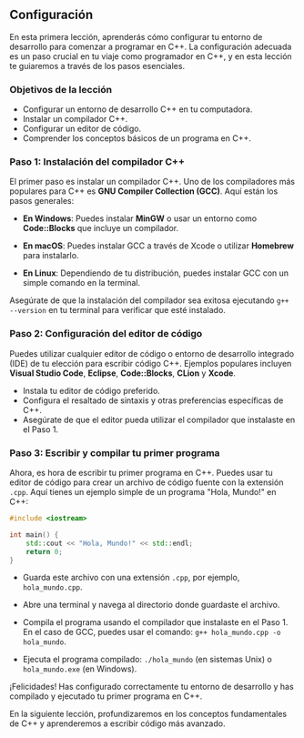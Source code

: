 ## Configuración

En esta primera lección, aprenderás cómo configurar tu entorno de desarrollo para comenzar a programar en C++. La configuración adecuada es un paso crucial en tu viaje como programador en C++, y en esta lección te guiaremos a través de los pasos esenciales.

### Objetivos de la lección

-   Configurar un entorno de desarrollo C++ en tu computadora.
-   Instalar un compilador C++.
-   Configurar un editor de código.
-   Comprender los conceptos básicos de un programa en C++.

### Paso 1: Instalación del compilador C++

El primer paso es instalar un compilador C++. Uno de los compiladores más populares para C++ es **GNU Compiler Collection (GCC)**. Aquí están los pasos generales:

-   **En Windows**: Puedes instalar **MinGW** o usar un entorno como **Code::Blocks** que incluye un compilador.

-   **En macOS**: Puedes instalar GCC a través de Xcode o utilizar **Homebrew** para instalarlo.

-   **En Linux**: Dependiendo de tu distribución, puedes instalar GCC con un simple comando en la terminal.

Asegúrate de que la instalación del compilador sea exitosa ejecutando `g++ --version` en tu terminal para verificar que esté instalado.

### Paso 2: Configuración del editor de código

Puedes utilizar cualquier editor de código o entorno de desarrollo integrado (IDE) de tu elección para escribir código C++. Ejemplos populares incluyen **Visual Studio Code**, **Eclipse**, **Code::Blocks**, **CLion** y **Xcode**.

-   Instala tu editor de código preferido.
-   Configura el resaltado de sintaxis y otras preferencias específicas de C++.
-   Asegúrate de que el editor pueda utilizar el compilador que instalaste en el Paso 1.

### Paso 3: Escribir y compilar tu primer programa

Ahora, es hora de escribir tu primer programa en C++. Puedes usar tu editor de código para crear un archivo de código fuente con la extensión `.cpp`. Aquí tienes un ejemplo simple de un programa "Hola, Mundo!" en C++:

```cpp
#include <iostream>

int main() {
    std::cout << "Hola, Mundo!" << std::endl;
    return 0;
}
```

-   Guarda este archivo con una extensión `.cpp`, por ejemplo, `hola_mundo.cpp`.

-   Abre una terminal y navega al directorio donde guardaste el archivo.

-   Compila el programa usando el compilador que instalaste en el Paso 1. En el caso de GCC, puedes usar el comando: `g++ hola_mundo.cpp -o hola_mundo`.

-   Ejecuta el programa compilado: `./hola_mundo` (en sistemas Unix) o `hola_mundo.exe` (en Windows).

¡Felicidades! Has configurado correctamente tu entorno de desarrollo y has compilado y ejecutado tu primer programa en C++.

En la siguiente lección, profundizaremos en los conceptos fundamentales de C++ y aprenderemos a escribir código más avanzado.
